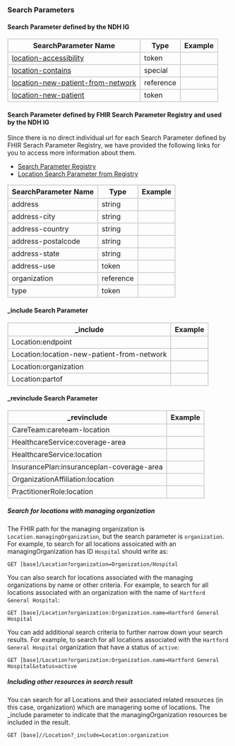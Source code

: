 ### Search Parameters
#### Search Parameter defined by the NDH IG
<style>
    th{border: solid 2px lightgrey;}
    td{border: solid 2px lightgrey;}
</style>

| **SearchParameter Name** | **Type** | **Example** |
|---------------------------|----------|-------------|
| [location-accessibility](SearchParameter-location-accessibility.html) | token | |
| [location-contains](SearchParameter-location-contains.html) | special | |
| [location-new-patient-from-network](SearchParameter-location-new-patient-from-network.html) | reference | |
| [location-new-patient](SearchParameter-location-new-patient.html) | token | |
	
#### Search Parameter defined by FHIR Search Parameter Registry and used by the NDH IG 
Since there is no direct individual url for each Search Parameter defined by FHIR Serach Parameter Registry, we have provided the following links for you to access more information about them.

- [Search Parameter Registry](https://hl7.org/fhir/R4/searchparameter-registry.html)  
- [Location Search Parameter from Registry](https://hl7.org/fhir/R4/location.html#search)

<style>
    
    th{border: solid 2px lightgrey;}
    td{border: solid 2px lightgrey;}
</style>


| **SearchParameter Name** | **Type** | **Example** |
|--------------------------|----------|-------------|
| address | string | |
| address-city | string | |
| address-country | string | |
| address-postalcode | string | |
| address-state | string | |
| address-use | token | |
| organization | reference | |
| type |token | |


#### _include Search Parameter
<style>  
    th{border: solid 2px lightgrey;}
    td{border: solid 2px lightgrey;}
</style>

| **_include** | **Example** |
|--------------|-------------|
| Location:endpoint | |
| Location:location-new-patient-from-network | |
| Location:organization | |
| Location:partof | |


#### _revinclude Search Parameter
<style>  
    th{border: solid 2px lightgrey;}
    td{border: solid 2px lightgrey;}
</style>

| **_revinclude** | **Example** |
|-----------------|-------------|
| CareTeam:careteam-location | |
| HealthcareService:coverage-area | |
| HealthcareService:location | |
| InsurancePlan:insuranceplan-coverage-area | |
| OrganizationAffiliation:location | |
| PractitionerRole:location | |





##### Search for locations with managing organization
The FHIR path for the managing organization is `Location.managingOrganization`, but the search parameter is `organization`. For example, to search for all locations assoicated with an managingOrganization has ID `Hospital` should write as:

`GET [base]/Location?organization=Organization/Hospital`

You can also search for locations associated with the managing organizations by name or other criteria. For example, to search for all locations associated with an organization with the name of `Hartford General Hospital`:

`GET [base]/Location?organization:Organization.name=Hartford General Hospital`

You can add additional search criteria to further narrow down your search results. For example, to search for all locations associated with the `Hartford General Hospital` organization that have a status of `active`:

`GET [base]/Location?organization:Organization.name=Hartford General Hospital&status=active`

##### Including other resources in search result
You can search for all Locations and their associated related resources (in this case, organization) which are managering some of locations. The _include parameter to indicate that the managingOrganization resources be included in the result. 

`GET [base]//Location?_include=Location:organization`